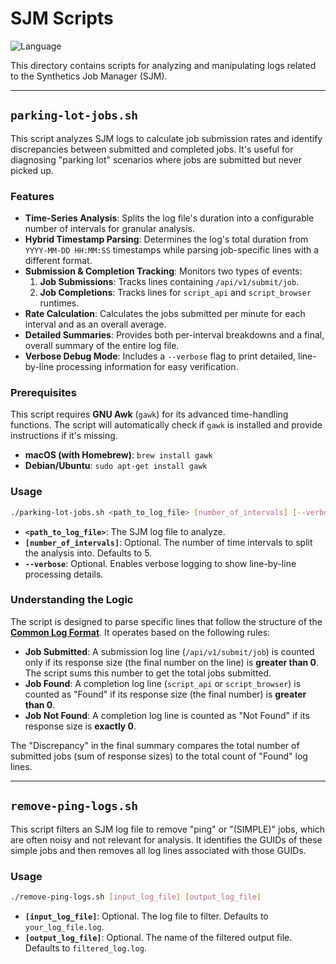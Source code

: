 # SJM Scripts

![Language](https://img.shields.io/badge/language-Shell%20Script-green.svg)

This directory contains scripts for analyzing and manipulating logs related to the Synthetics Job Manager (SJM).

---

## `parking-lot-jobs.sh`

This script analyzes SJM logs to calculate job submission rates and identify discrepancies between submitted and completed jobs. It's useful for diagnosing "parking lot" scenarios where jobs are submitted but never picked up.

### Features

- **Time-Series Analysis**: Splits the log file's duration into a configurable number of intervals for granular analysis.
- **Hybrid Timestamp Parsing**: Determines the log's total duration from `YYYY-MM-DD HH:MM:SS` timestamps while parsing job-specific lines with a different format.
- **Submission & Completion Tracking**: Monitors two types of events:
    1. **Job Submissions**: Tracks lines containing `/api/v1/submit/job`.
    2. **Job Completions**: Tracks lines for `script_api` and `script_browser` runtimes.
- **Rate Calculation**: Calculates the jobs submitted per minute for each interval and as an overall average.
- **Detailed Summaries**: Provides both per-interval breakdowns and a final, overall summary of the entire log file.
- **Verbose Debug Mode**: Includes a `--verbose` flag to print detailed, line-by-line processing information for easy verification.

### Prerequisites

This script requires **GNU Awk** (`gawk`) for its advanced time-handling functions. The script will automatically check if `gawk` is installed and provide instructions if it's missing.

- **macOS (with Homebrew)**: `brew install gawk`
- **Debian/Ubuntu**: `sudo apt-get install gawk`

### Usage

```bash
./parking-lot-jobs.sh <path_to_log_file> [number_of_intervals] [--verbose]
```

- **`<path_to_log_file>`**: The SJM log file to analyze.
- **`[number_of_intervals]`**: Optional. The number of time intervals to split the analysis into. Defaults to 5.
- **`--verbose`**: Optional. Enables verbose logging to show line-by-line processing details.

### Understanding the Logic

The script is designed to parse specific lines that follow the structure of the **[Common Log Format](https://en.wikipedia.org/wiki/Common_Log_Format)**. It operates based on the following rules:

- **Job Submitted**: A submission log line (`/api/v1/submit/job`) is counted only if its response size (the final number on the line) is **greater than 0**. The script sums this number to get the total jobs submitted.
- **Job Found**: A completion log line (`script_api` or `script_browser`) is counted as "Found" if its response size (the final number) is **greater than 0**.
- **Job Not Found**: A completion log line is counted as "Not Found" if its response size is **exactly 0**.

The "Discrepancy" in the final summary compares the total number of submitted jobs (sum of response sizes) to the total count of "Found" log lines.

---

## `remove-ping-logs.sh`

This script filters an SJM log file to remove "ping" or "(SIMPLE)" jobs, which are often noisy and not relevant for analysis. It identifies the GUIDs of these simple jobs and then removes all log lines associated with those GUIDs.

### Usage

```bash
./remove-ping-logs.sh [input_log_file] [output_log_file]
```

- **`[input_log_file]`**: Optional. The log file to filter. Defaults to `your_log_file.log`.
- **`[output_log_file]`**: Optional. The name of the filtered output file. Defaults to `filtered_log.log`.
